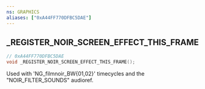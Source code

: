 ```yaml
---
ns: GRAPHICS
aliases: ["0xA44FF770DFBC5DAE"]
---
```

## _REGISTER_NOIR_SCREEN_EFFECT_THIS_FRAME

```c
// 0xA44FF770DFBC5DAE
void _REGISTER_NOIR_SCREEN_EFFECT_THIS_FRAME();
```

Used with 'NG_filmnoir_BW{01,02}' timecycles and the "NOIR_FILTER_SOUNDS" audioref.

